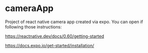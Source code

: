 # cameraApp
Project of react native camera app created via expo.
You can open if following those instructions:

https://reactnative.dev/docs/0.60/getting-started 

https://docs.expo.io/get-started/installation/

